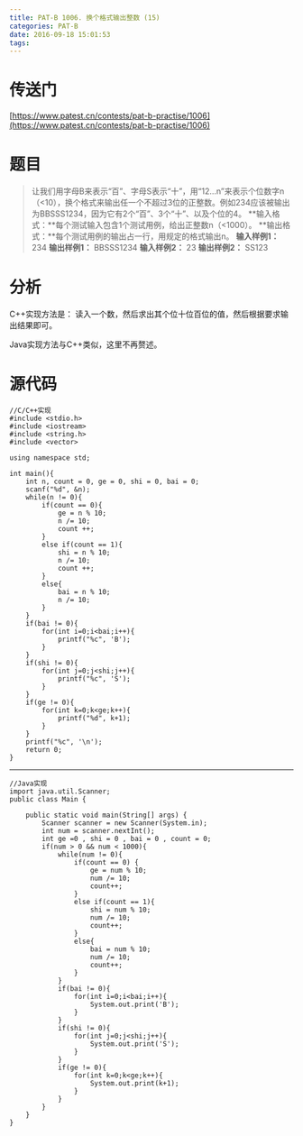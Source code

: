 ```yaml
---
title: PAT-B 1006. 换个格式输出整数 (15)
categories: PAT-B
date: 2016-09-18 15:01:53
tags:
---
```

# 传送门
[https://www.patest.cn/contests/pat-b-practise/1006](https://www.patest.cn/contests/pat-b-practise/1006)
<!--more-->
# 题目
> 让我们用字母B来表示“百”、字母S表示“十”，用“12...n”来表示个位数字n（<10），换个格式来输出任一个不超过3位的正整数。例如234应该被输出为BBSSS1234，因为它有2个“百”、3个“十”、以及个位的4。
**输入格式：**每个测试输入包含1个测试用例，给出正整数n（<1000）。
**输出格式：**每个测试用例的输出占一行，用规定的格式输出n。
**输入样例1：**
234
**输出样例1：**
BBSSS1234
**输入样例2：**
23
**输出样例2：**
SS123

# 分析
C++实现方法是：
读入一个数，然后求出其个位十位百位的值，然后根据要求输出结果即可。

Java实现方法与C++类似，这里不再赘述。

# 源代码

    //C/C++实现
    #include <stdio.h>
    #include <iostream>
    #include <string.h>
    #include <vector>

    using namespace std;

    int main(){
    	int n, count = 0, ge = 0, shi = 0, bai = 0;
    	scanf("%d", &n);
    	while(n != 0){
    		if(count == 0){
    			ge = n % 10;
    			n /= 10;
    			count ++;
    		}
    		else if(count == 1){
    			shi = n % 10;
    			n /= 10;
    			count ++;
    		}
    		else{
    			bai = n % 10;
    			n /= 10;
    		}
    	}
    	if(bai != 0){
    		for(int i=0;i<bai;i++){
    			printf("%c", 'B');
    		}
    	}
    	if(shi != 0){
    		for(int j=0;j<shi;j++){
    			printf("%c", 'S');
    		}
    	}
    	if(ge != 0){
    		for(int k=0;k<ge;k++){
    			printf("%d", k+1);
    		}
    	}
    	printf("%c", '\n');
    	return 0;
    }

***

    //Java实现
    import java.util.Scanner;
    public class Main {

        public static void main(String[] args) {
            Scanner scanner = new Scanner(System.in);
            int num = scanner.nextInt();
            int ge =0 , shi = 0 , bai = 0 , count = 0;
            if(num > 0 && num < 1000){
                while(num != 0){
                    if(count == 0) {
                        ge = num % 10;
                        num /= 10;
                        count++;
                    }
                    else if(count == 1){
                        shi = num % 10;
                        num /= 10;
                        count++;
                    }
                    else{
                        bai = num % 10;
                        num /= 10;
                        count++;
                    }
                }
                if(bai != 0){
                    for(int i=0;i<bai;i++){
                        System.out.print('B');
                    }
                }
                if(shi != 0){
                    for(int j=0;j<shi;j++){
                        System.out.print('S');
                    }
                }
                if(ge != 0){
                    for(int k=0;k<ge;k++){
                        System.out.print(k+1);
                    }
                }
            }
        }
    }